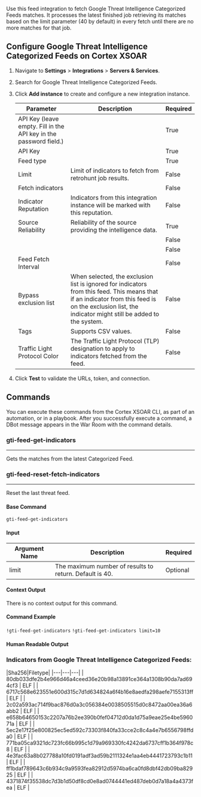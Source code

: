 Use this feed integration to fetch Google Threat Intelligence Categorized Feeds matches. It processes the latest finished job retrieving its matches based on the limit parameter (40 by default) in every fetch until there are no more matches for that job.

## Configure Google Threat Intelligence Categorized Feeds on Cortex XSOAR

1. Navigate to **Settings** > **Integrations** > **Servers & Services**.
2. Search for Google Threat Intelligence Categorized Feeds.
3. Click **Add instance** to create and configure a new integration instance.

    | **Parameter** | **Description** | **Required** |
    | --- | --- | --- |
    | API Key (leave empty. Fill in the API key in the password field.) |  | True |
    | API Key |  | True |
    | Feed type |  | True |
    | Limit | Limit of indicators to fetch from retrohunt job results. | False |
    | Fetch indicators |  | False |
    | Indicator Reputation | Indicators from this integration instance will be marked with this reputation. | False |
    | Source Reliability | Reliability of the source providing the intelligence data. | True |
    |  |  | False |
    |  |  | False |
    | Feed Fetch Interval |  | False |
    | Bypass exclusion list | When selected, the exclusion list is ignored for indicators from this feed. This means that if an indicator from this feed is on the exclusion list, the indicator might still be added to the system. | False |
    | Tags | Supports CSV values. | False |
    | Traffic Light Protocol Color | The Traffic Light Protocol \(TLP\) designation to apply to indicators fetched from the feed. | False |

4. Click **Test** to validate the URLs, token, and connection.
## Commands
You can execute these commands from the Cortex XSOAR CLI, as part of an automation, or in a playbook.
After you successfully execute a command, a DBot message appears in the War Room with the command details.
### gti-feed-get-indicators
***
Gets the matches from the latest Categorized Feed.

### gti-feed-reset-fetch-indicators
***
Reset the last threat feed.



#### Base Command

`gti-feed-get-indicators`
#### Input

| **Argument Name** | **Description** | **Required** |
| --- | --- | --- |
| limit | The maximum number of results to return. Default is 40. | Optional | 


#### Context Output

There is no context output for this command.

#### Command Example
```!gti-feed-get-indicators```
```!gti-feed-get-indicators limit=10```

#### Human Readable Output

### Indicators from Google Threat Intelligence Categorized Feeds:
|Sha256|Filetype|
|---|---|---|
| 80db033dfe2b4e966d46a4ceed36e20b98a13891ce364a1308b90da7ad694cf3 | ELF |
| 6717c568e623551e600d315c7d1d634824a6f4b16e8aedfa298aefe7155313ff | ELF |
| 2c02a593ac714f9bac876d0a3c056384e0038505515d0c8472aa00ea36a6abb2 | ELF |
| e658b64650153c2207a76b2ee390b0fef04712d0da1d75a9eae25e4be596071a | ELF |
| 5ec2e17f25e800825ec5ed592c73303f840fa33cce2c8c4a4e7b6556798ffda0 | ELF |
| 771ba05ca9321dc723fc66b995c1d79a969330fc4242da6737cff1b364f978c8 | ELF |
| 4e3fac63a8b027788a10fd0191adf3ad59b2111324e1aa4eb4441723793c1b11 | ELF |
| ff1bdaf789643c6b934c9a9593fea82912d5974ba6ca0fd8dbf42db09ba82925 | ELF |
| 4371874f35538dc7d3b1d50df8cd0e8ad0744441ed487deb0d7a18a4a4373fea | ELF |

